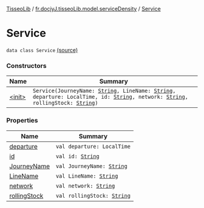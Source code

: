 [TisseoLib](../../index.md) / [fr.docjyJ.tisseoLib.model.serviceDensity](../index.md) / [Service](./index.md)

# Service

`data class Service` [(source)](https://github.com/docjyJ/TisseoLib/tree/master/src/main/kotlin/fr/docjyJ/tisseoLib/model/serviceDensity/Service.kt#L5)

### Constructors

| Name | Summary |
|---|---|
| [&lt;init&gt;](-init-.md) | `Service(JourneyName: `[`String`](https://kotlinlang.org/api/latest/jvm/stdlib/kotlin/-string/index.html)`, LineName: `[`String`](https://kotlinlang.org/api/latest/jvm/stdlib/kotlin/-string/index.html)`, departure: LocalTime, id: `[`String`](https://kotlinlang.org/api/latest/jvm/stdlib/kotlin/-string/index.html)`, network: `[`String`](https://kotlinlang.org/api/latest/jvm/stdlib/kotlin/-string/index.html)`, rollingStock: `[`String`](https://kotlinlang.org/api/latest/jvm/stdlib/kotlin/-string/index.html)`)` |

### Properties

| Name | Summary |
|---|---|
| [departure](departure.md) | `val departure: LocalTime` |
| [id](id.md) | `val id: `[`String`](https://kotlinlang.org/api/latest/jvm/stdlib/kotlin/-string/index.html) |
| [JourneyName](-journey-name.md) | `val JourneyName: `[`String`](https://kotlinlang.org/api/latest/jvm/stdlib/kotlin/-string/index.html) |
| [LineName](-line-name.md) | `val LineName: `[`String`](https://kotlinlang.org/api/latest/jvm/stdlib/kotlin/-string/index.html) |
| [network](network.md) | `val network: `[`String`](https://kotlinlang.org/api/latest/jvm/stdlib/kotlin/-string/index.html) |
| [rollingStock](rolling-stock.md) | `val rollingStock: `[`String`](https://kotlinlang.org/api/latest/jvm/stdlib/kotlin/-string/index.html) |

